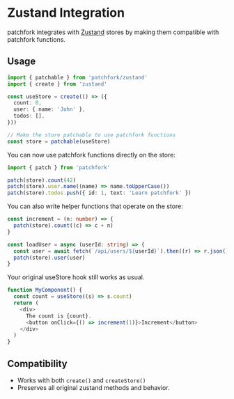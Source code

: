 # Zustand Integration

patchfork integrates with [Zustand](https://zustand-demo.pmnd.rs/) stores by making them compatible with patchfork functions.

## Usage

```typescript
import { patchable } from 'patchfork/zustand'
import { create } from 'zustand'

const useStore = create(() => ({
  count: 0,
  user: { name: 'John' },
  todos: [],
}))

// Make the store patchable to use patchfork functions
const store = patchable(useStore)
```

You can now use patchfork functions directly on the store:

```typescript
import { patch } from 'patchfork'

patch(store).count(42)
patch(store).user.name((name) => name.toUpperCase())
patch(store).todos.push({ id: 1, text: 'Learn patchfork' })
```

You can also write helper functions that operate on the store:

```typescript
const increment = (n: number) => {
  patch(store).count((c) => c + n)
}

const loadUser = async (userId: string) => {
  const user = await fetch(`/api/users/${userId}`).then((r) => r.json())
  patch(store).user(user)
}
```

Your original useStore hook still works as usual.

```typescript
function MyComponent() {
  const count = useStore((s) => s.count)
  return (
    <div>
      The count is {count}.
      <button onClick={() => increment(1)}>Increment</button>
    </div>
  )
}
```

## Compatibility

- Works with both `create()` and `createStore()`
- Preserves all original zustand methods and behavior.
